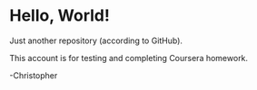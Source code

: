 # Hello, World!

Just another repository (according to GitHub).

This account is for testing and completing Coursera homework.

-Christopher
